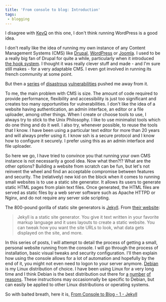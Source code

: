 ```yaml
---
title: 'From console to blog: Introduction'
tags:
 - blogging
---
```


I disagree with [KevQ](https://kevq.uk/which-wordpress-plugins-i-use/) on this one, I don't think running WordPress is a good idea. 

I don't really like the idea of running my own instance of any Content Management Systems (CMS) like [Drupal](https://www.drupal.org/), [WordPress](https://wordpress.com/) or [Joomla](https://www.joomla.org/). I used to be a really big fan of Drupal for quite a while, particularly when it introduced [the hook system](https://api.drupal.org/api/drupal/includes!module.inc/group/hooks/5.x). I thought it was really clever stuff and made - and I'm sure still makes - for a very adaptable CMS. I even got involved in running its french community at some point.

But then a [series](https://www.drupal.org/node/2146839) of [disastrous](https://www.drupal.org/sa-core-2018-004) [vulnerabilities](https://www.drupal.org/sa-core-2019-003) pushed me away from it. 

To me, the main problem with CMS is size. The amount of code required to provide performance, flexibility and accessibility is just too significant and creates too many opportunities for vulnerabilities. I don't like the idea of a website having authentication, an admin interface, an editor or a file uploader, among other things. When I create or choose tools to use, I always try to stick to the Unix Philosophy. I like to use minimalist tools which do one thing and do it well. I also try, whenever possible, to reuse the tools that I know. I have been using a particular text editor for more than 20 years and will always prefer using it. I know ssh is a secure protocol and I know how to configure it securely. I prefer using this as an admin interface and file uploader. 

So here we go, I have tried to convince you that running your own CMS instance is not necessarily a good idea. Now what then?!? What are the other options?  Building a website from scratch can be fun, but let's not reinvent the wheel and find an acceptable compromise between features and security. The (relatively) new kid on the block when it comes to running small websites is to use a static site generator. It allows its users to generate static HTML pages from plain text files. Once generated, the HTML files are served as static files by a web server software such as Apache HTTPD or Nginx, and do not require any server side scripting. 

The 800-pound gorilla of static site generators is [Jekyll](https://jekyllrb.com/). From [their website](https://jekyllrb.com/docs/): 
> Jekyll is a static site generator. You give it text written in your favorite markup language and it uses layouts to create a static website. You can tweak how you want the site URLs to look, what data gets displayed on the site, and more.

In this series of posts, I will attempt to detail the process of getting a small, personal website running from the console. I will go through the process of installation, basic visual tweaks and security configuration. I'll then explain how using the console allows for a lot of automation and hopefully by the end of it, you might not even need to logon to your server anymore.  [Debian](https://debian.org) is my Linux distribution of choice. I have been using Linux for a very long time and I think Debian is the best distribution out there for [a](https://www.debian.org/doc/manuals/project-history/manifesto.en.html)  [number](https://wiki.debian.org/DebianPackageManagement)  [of](https://www.debian.org/devel/debian-installer/)  [reasons](https://www.debian.org/distrib/packages). These instructions may occasionnally be specific to Debian, but can easily be applied to other Linux distributions or operating systems.

So with baited breath, here it is, [From Console to Blog - 1 - Jekyll]() 
